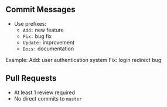 ## Commit Messages
- Use prefixes:  
  - `Add:` new feature  
  - `Fix:` bug fix  
  - `Update:` improvement  
  - `Docs:` documentation  

Example:
Add: user authentication system
Fix: login redirect bug

## Pull Requests
- At least 1 review required  
- No direct commits to `master`  